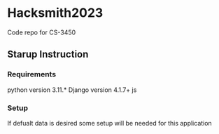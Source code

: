 # Hacksmith2023
Code repo for CS-3450

## Starup Instruction 

### Requirements 
python version 3.11.* 
Django version 4.1.7+
js

### Setup 
If defualt data is desired some setup will be needed for this application 
